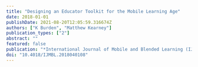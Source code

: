 ```yaml
---
title: "Designing an Educator Toolkit for the Mobile Learning Age"
date: 2018-01-01
publishDate: 2021-08-20T12:05:59.316674Z
authors: ["K Burden", "Matthew Kearney"]
publication_types: ["2"]
abstract: ""
featured: false
publication: "*International Journal of Mobile and Blended Learning (IJMBL)*"
doi: "10.4018/IJMBL.2018040108"
---
```


